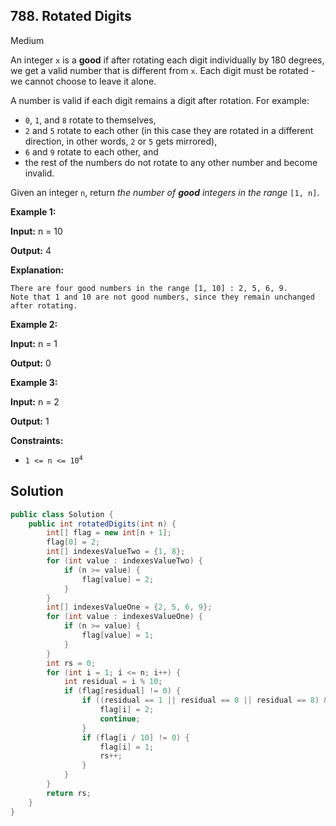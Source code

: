 ## 788\. Rotated Digits

Medium

An integer `x` is a **good** if after rotating each digit individually by 180 degrees, we get a valid number that is different from `x`. Each digit must be rotated - we cannot choose to leave it alone.

A number is valid if each digit remains a digit after rotation. For example:

*   `0`, `1`, and `8` rotate to themselves,
*   `2` and `5` rotate to each other (in this case they are rotated in a different direction, in other words, `2` or `5` gets mirrored),
*   `6` and `9` rotate to each other, and
*   the rest of the numbers do not rotate to any other number and become invalid.

Given an integer `n`, return _the number of **good** integers in the range_ `[1, n]`.

**Example 1:**

**Input:** n = 10

**Output:** 4

**Explanation:**

    There are four good numbers in the range [1, 10] : 2, 5, 6, 9.
    Note that 1 and 10 are not good numbers, since they remain unchanged after rotating. 

**Example 2:**

**Input:** n = 1

**Output:** 0 

**Example 3:**

**Input:** n = 2

**Output:** 1 

**Constraints:**

*   <code>1 <= n <= 10<sup>4</sup></code>

## Solution

```java
public class Solution {
    public int rotatedDigits(int n) {
        int[] flag = new int[n + 1];
        flag[0] = 2;
        int[] indexesValueTwo = {1, 8};
        for (int value : indexesValueTwo) {
            if (n >= value) {
                flag[value] = 2;
            }
        }
        int[] indexesValueOne = {2, 5, 6, 9};
        for (int value : indexesValueOne) {
            if (n >= value) {
                flag[value] = 1;
            }
        }
        int rs = 0;
        for (int i = 1; i <= n; i++) {
            int residual = i % 10;
            if (flag[residual] != 0) {
                if ((residual == 1 || residual == 0 || residual == 8) && (flag[i / 10] == 2)) {
                    flag[i] = 2;
                    continue;
                }
                if (flag[i / 10] != 0) {
                    flag[i] = 1;
                    rs++;
                }
            }
        }
        return rs;
    }
}
```